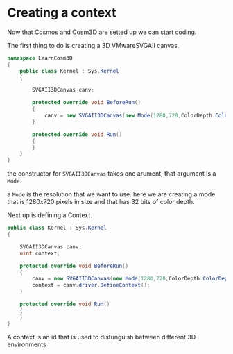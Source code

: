 # Creating a context

Now that Cosmos and Cosm3D are setted up we can start coding.

The first thing to do is creating a 3D VMwareSVGAII canvas.

```csharp
namespace LearnCosm3D
{
    public class Kernel : Sys.Kernel
    {

        SVGAII3DCanvas canv;

        protected override void BeforeRun()
        {
            canv = new SVGAII3DCanvas(new Mode(1280,720,ColorDepth.ColorDepth32));
        }

        protected override void Run()
        {
        }
    }
}
```

the constructor for `SVGAII3DCanvas` takes one arument, that argument is a `Mode`.

a `Mode` is the resolution that we want to use. here we are creating a mode that is 1280x720 pixels in size and that has 32 bits of color depth.

Next up is defining a Context.

```csharp
public class Kernel : Sys.Kernel
{

    SVGAII3DCanvas canv;
    uint context;

    protected override void BeforeRun()
    {
        canv = new SVGAII3DCanvas(new Mode(1280,720,ColorDepth.ColorDepth32));
        context = canv.driver.DefineContext();
    }

    protected override void Run()
    {
    }
}
```

A context is an id that is used to distunguish between different 3D environments

